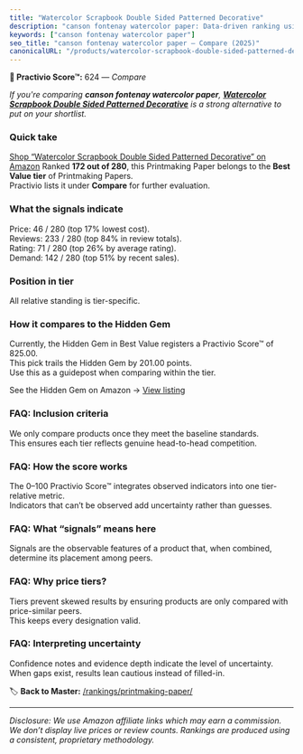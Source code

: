 ```yaml
---
title: "Watercolor Scrapbook Double Sided Patterned Decorative"
description: "canson fontenay watercolor paper: Data-driven ranking using the Practivio Score™. Positioned by quality, value, demand, findability, momentum."
keywords: ["canson fontenay watercolor paper"]
seo_title: "canson fontenay watercolor paper — Compare (2025)"
canonicalURL: "/products/watercolor-scrapbook-double-sided-patterned-decorative-B0DS8ZV3XT/"
---
```


**🛒 Practivio Score™:** 624 — _Compare_


*If you're comparing **canson fontenay watercolor paper**, **[Watercolor Scrapbook Double Sided Patterned Decorative](https://www.amazon.com/dp/B0DS8ZV3XT?tag=practivio-20)** is a strong alternative to put on your shortlist.*
### Quick take
[Shop “Watercolor Scrapbook Double Sided Patterned Decorative” on Amazon](https://www.amazon.com/dp/B0DS8ZV3XT?tag=practivio-20)
Ranked **172 out of 280**, this Printmaking Paper belongs to the **Best Value tier** of Printmaking Papers.  
Practivio lists it under **Compare** for further evaluation.

### What the signals indicate
Price: 46 / 280 (top 17% lowest cost).  
Reviews: 233 / 280 (top 84% in review totals).  
Rating: 71 / 280 (top 26% by average rating).  
Demand: 142 / 280 (top 51% by recent sales).

### Position in tier
All relative standing is tier-specific.

### How it compares to the Hidden Gem
Currently, the Hidden Gem in Best Value registers a Practivio Score™ of 825.00.  
This pick trails the Hidden Gem by 201.00 points.  
Use this as a guidepost when comparing within the tier.  

See the Hidden Gem on Amazon → [View listing](https://www.amazon.com/dp/B0010DV4G0?tag=practivio-20)

### FAQ: Inclusion criteria
We only compare products once they meet the baseline standards.  
This ensures each tier reflects genuine head-to-head competition.

### FAQ: How the score works
The 0–100 Practivio Score™ integrates observed indicators into one tier-relative metric.  
Indicators that can’t be observed add uncertainty rather than guesses.

### FAQ: What “signals” means here
Signals are the observable features of a product that, when combined, determine its placement among peers.

### FAQ: Why price tiers?
Tiers prevent skewed results by ensuring products are only compared with price-similar peers.  
This keeps every designation valid.

### FAQ: Interpreting uncertainty
Confidence notes and evidence depth indicate the level of uncertainty.  
When gaps exist, results lean cautious instead of filled-in.

<!-- Missing template for Compare/CompareWithinPriceClass -->


🏷️ **Back to Master:** [/rankings/printmaking-paper/](/rankings/printmaking-paper/)

---
_Disclosure: We use Amazon affiliate links which may earn a commission. We don’t display live prices or review counts. Rankings are produced using a consistent, proprietary methodology._
